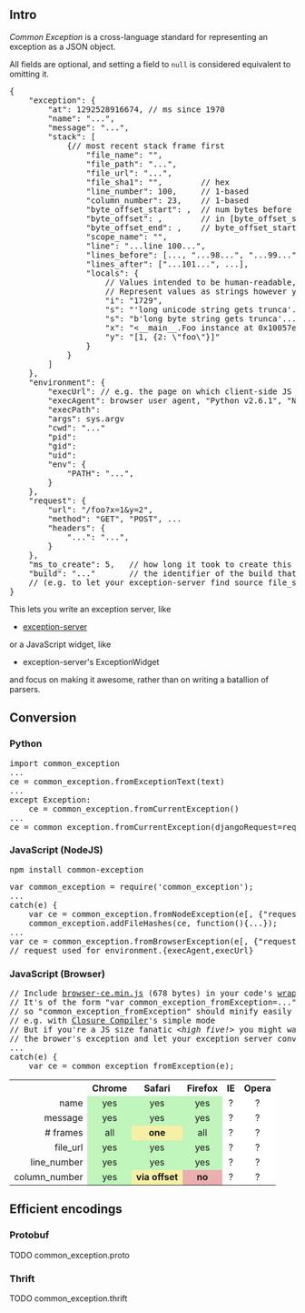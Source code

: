 
## Intro

*Common Exception* is a cross-language standard for representing an exception as a JSON object.

All fields are optional, and setting a field to <code>null</code> is considered equivalent to omitting it.

<pre>
{
    "exception": {
        "at": 1292528916674, // ms since 1970
        "name": "...",
        "message": "...",
        "stack": [
            {// most recent stack frame first
                "file_name": "",
                "file_path": "...",
                "file_url": "...",
                "file_sha1": "",        // hex
                "line_number": 100,     // 1-based
                "column_number": 23,    // 1-based
                "byte_offset_start": ,  // num bytes before relevant part
                "byte_offset": ,        // in [byte_offset_start, byte_offset_end]
                "byte_offset_end": ,    // byte_offset_start + len(relevant part)
                "scope_name": "",
                "line": "...line 100...",
                "lines_before": [..., "...98...", "...99..."],
                "lines_after": ["...101...", ...],
                "locals": {
                    // Values intended to be human-readable, not machine-readable
                    // Represent values as strings however you see fit, e.g.
                    "i": "1729",
                    "s": "'long unicode string gets trunca'...",
                    "s": "b'long byte string gets trunca'...",
                    "x": "&lt;__main__.Foo instance at 0x10057e128&gt;",
                    "y": "[1, {2: \"foo\"}]"
                }
            }
        ]
    },
    "environment": {
        "execUrl": // e.g. the page on which client-side JS is being run
        "execAgent": browser user agent, "Python v2.6.1", "NodeJS v0.3.1", ...
        "execPath": 
        "args": sys.argv
        "cwd": "..."
        "pid": 
        "gid": 
        "uid": 
        "env": {
            "PATH": "...",
        }
    },
    "request": {
        "url": "/foo?x=1&amp;y=2",
        "method": "GET", "POST", ...
        "headers": {
            "...": "...",
        }
    },
    "ms_to_create": 5,   // how long it took to create this exception (in the thread where it occurred)
    "build": "..."       // the identifier of the build that was running
    // (e.g. to let your exception-server find source file_sha1 for (build, path/url))
}
</pre>


This lets you write an exception server, like

* [exception-server](https://github.com/andrewschaaf/exception-server)

or a JavaScript widget, like

* exception-server's ExceptionWidget

and focus on making it awesome, rather than on writing a batallion of parsers.

## Conversion


### Python
<pre>
import common_exception
...
ce = common_exception.fromExceptionText(text)
...
except Exception:
    ce = common_exception.fromCurrentException()
...
ce = common_exception.fromCurrentException(djangoRequest=request, build=BUILD_TOKEN)
</pre>

<!--
### Ruby

TODO
-->

### JavaScript (NodeJS)
<pre>
npm install common-exception
</pre>
<pre>
var common_exception = require('common_exception');
...
catch(e) {
    var ce = common_exception.fromNodeException(e[, {"request":request}]);
    common_exception.addFileHashes(ce, function(){...});
...
var ce = common_exception.fromBrowserException(e[, {"request":request}]);
// request used for environment.{execAgent,execUrl}
</pre>

### JavaScript (Browser)

<pre>
// Include <a href="https://github.com/andrewschaaf/common-exception/raw/master/javascript/browser-ce.min.js">browser-ce.min.js</a> (678 bytes) in your code's <a href="http://www.slideshare.net/jeresig/building-a-javascript-library/19">wrapper function</a>.
// It's of the form "var common_exception_fromException=..."
// so "common_exception_fromException" should minify easily
// e.g. with <a href="http://code.google.com/closure/compiler/">Closure Compiler</a>'s simple mode
// But if you're a JS size fanatic <i>&lt;high five!&gt;</i> you might want to just JSON
// the brower's exception and let your exception server convert it to CE
...
catch(e) {
    var ce = common_exception_fromException(e);
</pre>

<table style="border-spacing: 0;">
    <tr>
        <th></th>
        <th>Chrome</th>
        <th>Safari</th>
        <th>Firefox</th>
        <th>IE</th>
        <th>Opera</th>
    </tr>
    <tr>
        <td style="text-align: right">name</td>
<!-- Chrome--><td style="text-align: center; background: #C0F5BC;">yes</td>
<!-- Safari--><td style="text-align: center; background: #C0F5BC;">yes</td>
<!--Firefox--><td style="text-align: center; background: #C0F5BC;">yes</td>
<!--     IE--><td style="text-align: center; background: #FFFFFF;">?</td>
<!--  Opera--><td style="text-align: center; background: #FFFFFF;">?</td>
    </tr>
    <tr>
        <td style="text-align: right">message</td>
<!-- Chrome--><td style="text-align: center; background: #C0F5BC;">yes</td>
<!-- Safari--><td style="text-align: center; background: #C0F5BC;">yes</td>
<!--Firefox--><td style="text-align: center; background: #C0F5BC;">yes</td>
<!--     IE--><td style="text-align: center; background: #FFFFFF;">?</td>
<!--  Opera--><td style="text-align: center; background: #FFFFFF;">?</td>
    </tr>
    <tr>
        <td style="text-align: right"># frames</td>
<!-- Chrome--><td style="text-align: center; background: #C0F5BC;">all</td>
<!-- Safari--><td style="text-align: center; background: #F6F0A6;"><b>one</b></td>
<!--Firefox--><td style="text-align: center; background: #C0F5BC;">all</td>
<!--     IE--><td style="text-align: center; background: #FFFFFF;">?</td>
<!--  Opera--><td style="text-align: center; background: #FFFFFF;">?</td>
    </tr>
    <tr>
        <td style="text-align: right">file_url</td>
<!-- Chrome--><td style="text-align: center; background: #C0F5BC;">yes</td>
<!-- Safari--><td style="text-align: center; background: #C0F5BC;">yes</td>
<!--Firefox--><td style="text-align: center; background: #C0F5BC;">yes</td>
<!--     IE--><td style="text-align: center; background: #FFFFFF;">?</td>
<!--  Opera--><td style="text-align: center; background: #FFFFFF;">?</td>
    </tr>
    <tr>
        <td style="text-align: right">line_number</td>
<!-- Chrome--><td style="text-align: center; background: #C0F5BC;">yes</td>
<!-- Safari--><td style="text-align: center; background: #C0F5BC;">yes</td>
<!--Firefox--><td style="text-align: center; background: #C0F5BC;">yes</td>
<!--     IE--><td style="text-align: center; background: #FFFFFF;">?</td>
<!--  Opera--><td style="text-align: center; background: #FFFFFF;">?</td>
    </tr>
    <tr>
        <td style="text-align: right">column_number</td>
<!-- Chrome--><td style="text-align: center; background: #C0F5BC;">yes</td>
<!-- Safari--><td style="text-align: center; background: #F6F0A6;"><b>via offset</b></td>
<!--Firefox--><td style="text-align: center; background: #EAAFAE;"><b>no</b></td>
<!--     IE--><td style="text-align: center; background: #FFFFFF;">?</td>
<!--  Opera--><td style="text-align: center; background: #FFFFFF;">?</td>
    </tr>
</table>


## Efficient encodings

### Protobuf

TODO common_exception.proto

### Thrift

TODO common_exception.thrift

